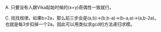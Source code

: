 A. 只要没有人跟Vika起始时候的(x+y)奇偶性一致就行。

C. 找找规律。如果b>2a，那么前三步会是(a,b)->(b,b-a)->(b-a,a)->(a,b-2a)。也就是每3步扣掉一个2a。因此可以用类似求gcd的方法递归求模。
